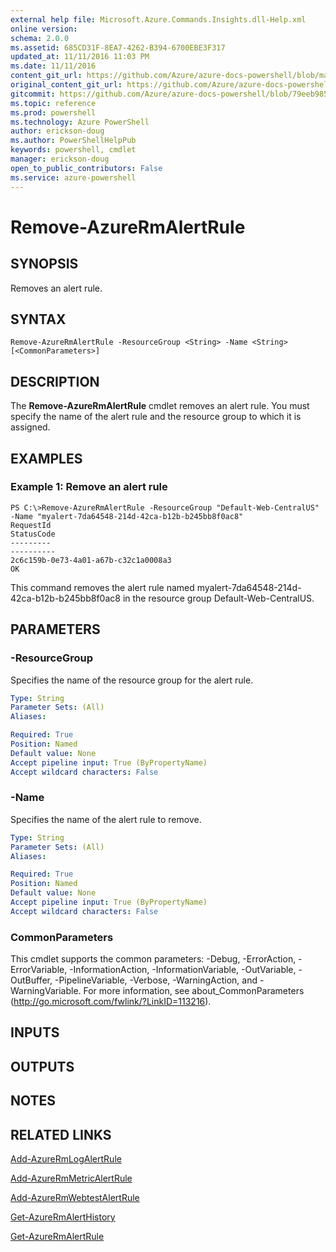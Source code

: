 ```yaml
---
external help file: Microsoft.Azure.Commands.Insights.dll-Help.xml
online version: 
schema: 2.0.0
ms.assetid: 685CD31F-8EA7-4262-B394-6700EBE3F317
updated_at: 11/11/2016 11:03 PM
ms.date: 11/11/2016
content_git_url: https://github.com/Azure/azure-docs-powershell/blob/master/azureps-cmdlets-docs/ResourceManager/AzureRM.Insights/v2.2.0/Remove-AzureRmAlertRule.md
original_content_git_url: https://github.com/Azure/azure-docs-powershell/blob/master/azureps-cmdlets-docs/ResourceManager/AzureRM.Insights/v2.2.0/Remove-AzureRmAlertRule.md
gitcommit: https://github.com/Azure/azure-docs-powershell/blob/79eeb985ea480979357fb4695832a0c3d29a48bf/azureps-cmdlets-docs/ResourceManager/AzureRM.Insights/v2.2.0/Remove-AzureRmAlertRule.md
ms.topic: reference
ms.prod: powershell
ms.technology: Azure PowerShell
author: erickson-doug
ms.author: PowerShellHelpPub
keywords: powershell, cmdlet
manager: erickson-doug
open_to_public_contributors: False
ms.service: azure-powershell
---
```


# Remove-AzureRmAlertRule

## SYNOPSIS
Removes an alert rule.

## SYNTAX

```
Remove-AzureRmAlertRule -ResourceGroup <String> -Name <String> [<CommonParameters>]
```

## DESCRIPTION
The **Remove-AzureRmAlertRule** cmdlet removes an alert rule.
You must specify the name of the alert rule and the resource group to which it is assigned.

## EXAMPLES

### Example 1: Remove an alert rule
```
PS C:\>Remove-AzureRmAlertRule -ResourceGroup "Default-Web-CentralUS" -Name "myalert-7da64548-214d-42ca-b12b-b245bb8f0ac8"
RequestId                                                                                                    StatusCode
---------                                                                                                    ----------
2c6c159b-0e73-4a01-a67b-c32c1a0008a3                                                                                 OK
```

This command removes the alert rule named myalert-7da64548-214d-42ca-b12b-b245bb8f0ac8 in the resource group Default-Web-CentralUS.

## PARAMETERS

### -ResourceGroup
Specifies the name of the resource group for the alert rule.

```yaml
Type: String
Parameter Sets: (All)
Aliases: 

Required: True
Position: Named
Default value: None
Accept pipeline input: True (ByPropertyName)
Accept wildcard characters: False
```

### -Name
Specifies the name of the alert rule to remove.

```yaml
Type: String
Parameter Sets: (All)
Aliases: 

Required: True
Position: Named
Default value: None
Accept pipeline input: True (ByPropertyName)
Accept wildcard characters: False
```

### CommonParameters
This cmdlet supports the common parameters: -Debug, -ErrorAction, -ErrorVariable, -InformationAction, -InformationVariable, -OutVariable, -OutBuffer, -PipelineVariable, -Verbose, -WarningAction, and -WarningVariable. For more information, see about_CommonParameters (http://go.microsoft.com/fwlink/?LinkID=113216).

## INPUTS

## OUTPUTS

## NOTES

## RELATED LINKS

[Add-AzureRmLogAlertRule](xref:ResourceManager/AzureRM.Insights/v2.2.0/Add-AzureRmLogAlertRule.md)

[Add-AzureRmMetricAlertRule](xref:ResourceManager/AzureRM.Insights/v2.2.0/Add-AzureRmMetricAlertRule.md)

[Add-AzureRmWebtestAlertRule](xref:ResourceManager/AzureRM.Insights/v2.2.0/Add-AzureRmWebtestAlertRule.md)

[Get-AzureRmAlertHistory](xref:ResourceManager/AzureRM.Insights/v2.2.0/Get-AzureRmAlertHistory.md)

[Get-AzureRmAlertRule](xref:ResourceManager/AzureRM.Insights/v2.2.0/Get-AzureRmAlertRule.md)


